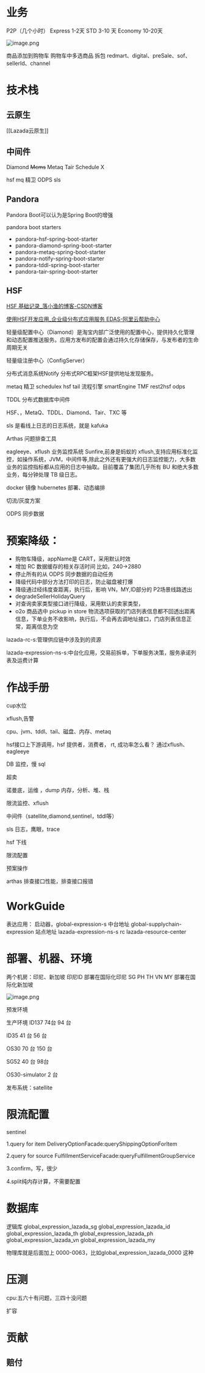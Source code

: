 
# 业务
P2P（几个小时） 
Express 1-2天
STD 3-10 天
Economy 10-20天  

![image.png](https://raw.githubusercontent.com/guchaolong/articleImgs/master/202309242113317.png)

商品添加到购物车
购物车中多选商品
拆包
redmart、digital、preSale、sof、sellerId、channel


# 技术栈

## 云原生
[[Lazada云原生]]

## 中间件
Diamond 
~~Mcms~~
Metaq
Tair
Schedule X

hsf
mq
精卫
ODPS
sls



## Pandora

Pandora Boot可以认为是Spring Boot的增强

pandora boot starters
* pandora-hsf-spring-boot-starter
* pandora-diamond-spring-boot-starter
* pandora-metaq-spring-boot-starter
* pandora-notify-spring-boot-starter
* pandora-tddl-spring-boot-starter
* pandora-tair-spring-boot-starter


## HSF
[HSF 基础记录\_落小渔的博客-CSDN博客](https://blog.csdn.net/weixin_35821291/article/details/122978538)

[使用HSF开发应用\_企业级分布式应用服务 EDAS-阿里云帮助中心](https://help.aliyun.com/zh/edas/developer-reference/use-hsf-to-develop-applications/?spm=a2c4g.11186623.0.0.1115514bGTkkOe)











轻量级配置中心（Diamond）是淘宝内部广泛使用的配置中心，提供持久化管理和动态配置推送服务。应用方发布的配置会通过持久化存储保存，与发布者的生命周期无关

轻量级注册中心（ConfigServer）

分布式消息系统Notify
分布式RPC框架HSF提供地址发现服务。

metaq
精卫
schedulex
hsf
tail
流程引擎 smartEngine
TMF
rest2hsf
odps

TDDL 分布式数据库中间件

HSF、，MetaQ、TDDL、Diamond、Tair、TXC 等

sls 是看线上日志的日志系统，就是 kafuka

Arthas 问题排查工具

eagleeye、xflush
业务监控系统 Sunfire,前身是蚂蚁的 xflush,支持应用标准化监控，如操作系统，JVM，中间件等,除此之外还有更强大的日志监控能力，大多数业务的监控指标都从应用的日志中抽取。目前覆盖了集团几乎所有 BU 和绝大多数业务，每分钟处理 TB 级日志。


docker 镜像
hubernetes 部署、动态编排



切流/灰度方案










ODPS 同步数据





# 预案降级：
* 购物车降级，appName是 CART，采用默认时效
* 增加 RC 数据缓存的相关存活时间 比如，240->2880
* 停止所有的从 ODPS 同步数据的自动任务 
* 降级代码中部分方法打印的日志，防止磁盘被打爆 
* 降级通过经纬度查距离，执行后，影响 VN，MY,ID部分的 P2场景线路透出 
* degradeSellerHolidayQuery 
* 对查询卖家类型接口进行降级，采用默认的卖家类型， 
* o2o 商品选中 pickup in store 物流选项获取的门店列表信息都不回透出距离信息，下单业务不收影响，执行后，不会再去调地址接口，门店列表信息正常，距离信息为空


lazada-rc-s:管理供应链中涉及到的资源

lazada-expression-ns-s:中台化应用，交易前拆单，下单服务决策，服务承诺列表及运费计算




# 作战手册
cup水位

xflush,告警

cpu、jvm、tddl、tail、磁盘、内存、metaq


hsf接口上下游调用，hsf 提供者，消费者， rt, 成功率怎么看？
通过xflush、eagleeye

DB 监控，慢 sql

超卖

诺曼底，运维 ，dump 内存，分析、堆、栈

限流监控、xflush

中间件（satellite,diamond,sentinel，tddl等）

sls 日志，鹰眼，trace

hsf 下线

限流配置

预案操作

arthas 排查接口性能，排查接口报错


# WorkGuide

表达应用：
启动器，global-expression-s
中台地址 global-supplychain-expression
站点地址 lazada-expression-ns-s 
rc lazada-resource-center



# 部署、机器、环境

两个机房：印尼、新加坡
印尼ID 部署在国际化印尼
SG PH TH VN MY 部署在国际化新加坡

![image.png](https://raw.githubusercontent.com/guchaolong/articleImgs/master/202309242045016.png)


预发环境

生产环境
ID137
74台
94 台

ID35
41 台
56 台



OS30
70 台
150 台


SG52
40 台
98台



OS30-simulator
2 台

发布系统：satellite


# 限流配置
sentinel

1.query for item
DeliveryOptionFacade:queryShippingOptionForItem

2.query for source
FulfillmentServiceFacade:queryFulfillmentGroupService

3.confirm，写，很少

4.split纯内存计算，不需要配置


# 数据库
逻辑库
global_expression_lazada_sg
global_expression_lazada_id
global_expression_lazada_th
global_expression_lazada_ph
global_expression_lazada_vn
global_expression_lazada_my

物理库就是后面加上 0000-0063，比如global_expression_lazada_0000 这种





# 压测
cpu:五六十有问题，三四十没问题

扩容




# 贡献
## 赔付

